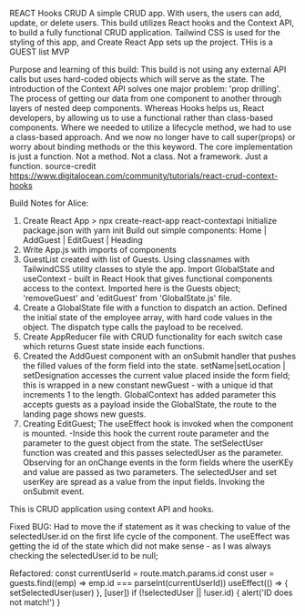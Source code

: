 REACT Hooks CRUD A simple CRUD app. With users, the users can add, update, or delete users. This build utilizes React hooks and the Context API, to build a fully functional CRUD application. Tailwind CSS is used for the styling of this app, and Create React App sets up the project. THis is a GUEST list MVP 

Purpose and learning of this build: This build is not using any external API calls but uses hard-coded objects which will serve as the state. The introduction of the Context API solves one major problem: 'prop drilling'. The process of getting our data from one component to another through layers of nested deep components. Whereas Hooks helps us, React developers, by allowing us to use a functional rather than class-based components. Where we needed to utilize a lifecycle method, we had to use a class-based approach. And we now no longer have to call super(props) or worry about binding methods or the this keyword. The core implementation is just a function. Not a method. Not a class. Not a framework. Just a function. source-credit https://www.digitalocean.com/community/tutorials/react-crud-context-hooks

Build Notes for Alice:

1. Create React App > npx create-react-app react-contextapi
   Initialize package.json with yarn init
   Build out simple components:
   Home | AddGuest | EditGuest | Heading
2. Write App.js with imports of components
3. GuestList created with list of Guests. Using classnames with TailwindCSS utility classes to style the app. Import GlobalState and useContext - built in React Hook that gives functional components access to the context. Imported here is the Guests object; 'removeGuest' and 'editGuest' from 'GlobalState.js' file.
4. Create a GlobalState file with a function to dispatch an action. Defined the initial state of the employee array, with hard code values in the object. The dispatch type calls the payload to be received.
5. Create AppReducer file with CRUD functionality for each switch case which returns Guest state inside each functions.  
7. Created the AddGuest component with an onSubmit handler that pushes the filled values of the form field into the state. setName|setLocation | setDesignation accesses the current value placed inside the form field; this is wrapped in a new constant newGuest - with a unique id that increments 1 to the length. GlobalContext has added parameter this accepts guests as a payload inside the GlobalState, the route to the landing page shows new guests.
8. Creating EditGuest; The useEffect hook is invoked when the component is mounted. 
-Inside this hook the current route parameter and the parameter to the guest object from the state. The setSelectUser function was created and this passes selectedUser as the parameter. Observing for an onChange events in the form fields where the userKEy and value are passed as two parameters. The selectedUser and set userKey are spread as a value from the input fields. Invoking the onSubmit event. 

This is CRUD application using context API and hooks.

Fixed BUG: Had to move the if statement as it was checking to value of the selectedUser.id on the first life cycle of the component. The useEffect was getting the id of the state which did not make sense - as I was always checking the selectedUser.id to be null; 

Refactored:
 const currentUserId = route.match.params.id
  const user = guests.find((emp) => emp.id === parseInt(currentUserId))
  useEffect(() => {
    setSelectedUser(user)
  }, [user]) 
  if (!selectedUser || !user.id) {
    alert('ID does not match!')
  }
